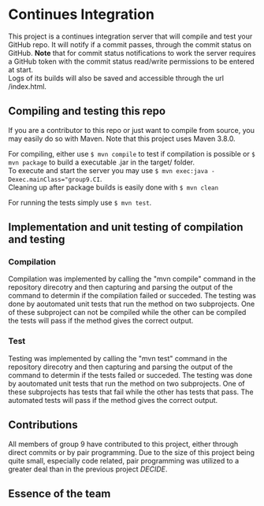 # Continues Integration
This project is a continues integration server that will compile and test your GitHub repo. 
It will notify if a commit passes, through the commit status on GitHub. **Note** that for commit status notifications to work the server requires a GitHub token with the commit status read/write permissions to be entered at start.  
Logs of its builds will also be saved and accessible through the url <url-to-server>/index.html.

## Compiling and testing this repo
If you are a contributor to this repo or just want to compile from source, you may easily do so with Maven.
Note that this project uses Maven 3.8.0.

For compiling, either use `$ mvn compile` to test if compilation is possible or `$ mvn package` to build a executable .jar in the target/ folder.  
To execute and start the server you may use `$ mvn exec:java -Dexec.mainClass="group9.CI`.  
Cleaning up after package builds is easily done with `$ mvn clean`

For running the tests simply use `$ mvn test`.

## Implementation and unit testing of compilation and testing

### Compilation
Compilation was implemented by calling the "mvn compile" command in the repository direcotry and then capturing and
parsing the output of the command to determin if the compilation failed or succeded. The testing was done by aoutomated
unit tests that run the method on two subprojects. One of these subproject can not be compiled while the other can be
compiled the tests will pass if the method gives the correct output. 

### Test
Testing was implemented by calling the "mvn test" command in the repository direcotry and then capturing and
parsing the output of the command to determin if the tests failed or succeded. The testing was done by aoutomated
unit tests that run the method on two subprojects. One of these subprojects has tests that fail while the other has
tests that pass. The automated tests will pass if the method gives the correct output. 


## Contributions
All members of group 9 have contributed to this project, either through direct commits or by pair programming. 
Due to the size of this project being quite small, especially code related, pair programming was utilized to a greater deal than in the previous project *DECIDE*.

## Essence of the team
